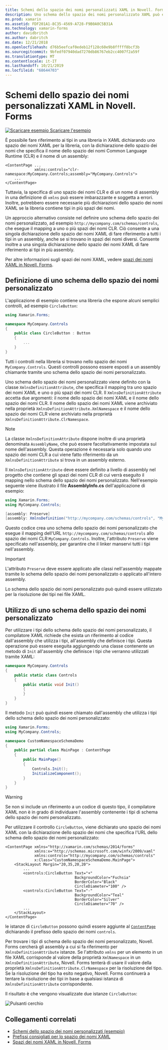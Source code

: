 ```yaml
---
title: Schemi dello spazio dei nomi personalizzati XAML in Novell. Forms
description: Uno schema dello spazio dei nomi personalizzato XAML può essere definito con la classe XmlnsDefinitionAttribute, che specifica un mapping tra un URL personalizzato e uno o più spazi dei nomi CLR. Lo schema dello spazio dei nomi personalizzato può quindi essere utilizzato nelle dichiarazioni dello spazio dei nomi XAML.
ms.prod: xamarin
ms.assetid: FDF201A1-8C35-4569-A728-F9B0A0C5B31A
ms.technology: xamarin-forms
author: davidbritch
ms.author: dabritch
ms.date: 12/21/2018
ms.openlocfilehash: d76b5eefcaf0edeb12f128c60e9b8fffff8bcf3b
ms.sourcegitcommit: 9bfedf07940dad7270db86767eb2cc4007f2a59f
ms.translationtype: MT
ms.contentlocale: it-IT
ms.lasthandoff: 10/21/2019
ms.locfileid: "68644703"
---
```

# <a name="xaml-custom-namespace-schemas-in-xamarinforms"></a>Schemi dello spazio dei nomi personalizzati XAML in Novell. Forms

[![Scaricare esempio](~/media/shared/download.png) Scaricare l'esempio](https://docs.microsoft.com/samples/xamarin/xamarin-forms-samples/xaml-customnamespaceschemas)

È possibile fare riferimento ai tipi in una libreria in XAML dichiarando uno spazio dei nomi XAML per la libreria, con la dichiarazione dello spazio dei nomi che specifica il nome dello spazio dei nomi Common Language Runtime (CLR) e il nome di un assembly:

```xaml
<ContentPage ...
             xmlns:controls="clr-namespace:MyCompany.Controls;assembly="MyCompany.Controls">
    ...
</ContentPage>
```

Tuttavia, la specifica di uno spazio dei nomi CLR e di un nome di assembly in una definizione di `xmlns` può essere imbarazzante e soggetta a errori. Inoltre, potrebbero essere necessarie più dichiarazioni dello spazio dei nomi XAML se la libreria contiene tipi in più spazi dei nomi.

Un approccio alternativo consiste nel definire uno schema dello spazio dei nomi personalizzato, ad esempio `http://mycompany.com/schemas/controls`, che esegue il mapping a uno o più spazi dei nomi CLR. Ciò consente a una singola dichiarazione dello spazio dei nomi XAML di fare riferimento a tutti i tipi in un assembly, anche se si trovano in spazi dei nomi diversi. Consente inoltre a una singola dichiarazione dello spazio dei nomi XAML di fare riferimento ai tipi in più assembly.

Per altre informazioni sugli spazi dei nomi XAML, vedere [spazi dei nomi XAML in Novell. Forms](namespaces.md).

## <a name="defining-a-custom-namespace-schema"></a>Definizione di uno schema dello spazio dei nomi personalizzato

L'applicazione di esempio contiene una libreria che espone alcuni semplici controlli, ad esempio `CircleButton`:

```csharp
using Xamarin.Forms;

namespace MyCompany.Controls
{
    public class CircleButton : Button
    {
        ...
    }
}
```

Tutti i controlli nella libreria si trovano nello spazio dei nomi `MyCompany.Controls`. Questi controlli possono essere esposti a un assembly chiamante tramite uno schema dello spazio dei nomi personalizzato.

Uno schema dello spazio dei nomi personalizzato viene definito con la classe `XmlnsDefinitionAttribute`, che specifica il mapping tra uno spazio dei nomi XAML e uno o più spazi dei nomi CLR. Il `XmlnsDefinitionAttribute` accetta due argomenti: il nome dello spazio dei nomi XAML e il nome dello spazio dei nomi CLR. Il nome dello spazio dei nomi XAML viene archiviato nella proprietà `XmlnsDefinitionAttribute.XmlNamespace` e il nome dello spazio dei nomi CLR viene archiviato nella proprietà `XmlnsDefinitionAttribute.ClrNamespace`.

> [!NOTE]
> La classe `XmlnsDefinitionAttribute` dispone inoltre di una proprietà denominata `AssemblyName`, che può essere facoltativamente impostata sul nome dell'assembly. Questa operazione è necessaria solo quando uno spazio dei nomi CLR a cui viene fatto riferimento da un `XmlnsDefinitionAttribute` si trova in un assembly esterno.

Il `XmlnsDefinitionAttribute` deve essere definito a livello di assembly nel progetto che contiene gli spazi dei nomi CLR di cui verrà eseguito il mapping nello schema dello spazio dei nomi personalizzato. Nell'esempio seguente viene illustrato il file **AssemblyInfo.cs** dell'applicazione di esempio:

```csharp
using Xamarin.Forms;
using MyCompany.Controls;

[assembly: Preserve]
[assembly: XmlnsDefinition("http://mycompany.com/schemas/controls", "MyCompany.Controls")]
```

Questo codice crea uno schema dello spazio dei nomi personalizzato che esegue il mapping dell'URL `http://mycompany.com/schemas/controls` allo spazio dei nomi CLR `MyCompany.Controls`. Inoltre, l'attributo `Preserve` viene specificato nell'assembly, per garantire che il linker manservi tutti i tipi nell'assembly.

> [!IMPORTANT]
> L'attributo `Preserve` deve essere applicato alle classi nell'assembly mappate tramite lo schema dello spazio dei nomi personalizzato o applicato all'intero assembly.

Lo schema dello spazio dei nomi personalizzato può quindi essere utilizzato per la risoluzione dei tipi nei file XAML.

## <a name="consuming-a-custom-namespace-schema"></a>Utilizzo di uno schema dello spazio dei nomi personalizzato

Per utilizzare i tipi dello schema dello spazio dei nomi personalizzato, il compilatore XAML richiede che esista un riferimento al codice dall'assembly che utilizza i tipi, all'assembly che definisce i tipi. Questa operazione può essere eseguita aggiungendo una classe contenente un metodo di `Init` all'assembly che definisce i tipi che verranno utilizzati tramite XAML:

```csharp
namespace MyCompany.Controls
{
    public static class Controls
    {
        public static void Init()
        {
        }
    }
}
```

Il metodo `Init` può quindi essere chiamato dall'assembly che utilizza i tipi dello schema dello spazio dei nomi personalizzato:

```csharp
using Xamarin.Forms;
using MyCompany.Controls;

namespace CustomNamespaceSchemaDemo
{
    public partial class MainPage : ContentPage
    {
        public MainPage()
        {
            Controls.Init();
            InitializeComponent();
        }
    }
}
```

> [!WARNING]
> Se non si include un riferimento a un codice di questo tipo, il compilatore XAML non è in grado di individuare l'assembly contenente i tipi di schema dello spazio dei nomi personalizzato.

Per utilizzare il controllo `CircleButton`, viene dichiarato uno spazio dei nomi XAML con la dichiarazione dello spazio dei nomi che specifica l'URL dello schema dello spazio dei nomi personalizzato:

```xaml
<ContentPage xmlns="http://xamarin.com/schemas/2014/forms"
             xmlns:x="http://schemas.microsoft.com/winfx/2009/xaml"
             xmlns:controls="http://mycompany.com/schemas/controls"
             x:Class="CustomNamespaceSchemaDemo.MainPage">
    <StackLayout Margin="20,35,20,20">
        ...
        <controls:CircleButton Text="+"
                               BackgroundColor="Fuchsia"
                               BorderColor="Black"
                               CircleDiameter="100" />
        <controls:CircleButton Text="-"
                               BackgroundColor="Teal"
                               BorderColor="Silver"
                               CircleDiameter="70" />
        ...
    </StackLayout>
</ContentPage>
```

le istanze di `CircleButton` possono quindi essere aggiunte al [`ContentPage`](xref:Xamarin.Forms.ContentPage) dichiarando il prefisso dello spazio dei nomi `controls`.

Per trovare i tipi di schema dello spazio dei nomi personalizzato, Novell. Forms cercherà gli assembly a cui si fa riferimento per `XmlnsDefinitionAttribute` istanze. Se l'attributo `xmlns` per un elemento in un file XAML corrisponde al valore della proprietà `XmlNamespace` in un `XmlnsDefinitionAttribute`, Novell. Forms tenterà di usare il valore della proprietà `XmlnsDefinitionAttribute.ClrNamespace` per la risoluzione del tipo. Se la risoluzione del tipo ha esito negativo, Novell. Forms continuerà a tentare la risoluzione dei tipi in base a qualsiasi istanza di `XmlnsDefinitionAttribute` corrispondente.

Il risultato è che vengono visualizzate due istanze `CircleButton`:

![Pulsanti cerchio](custom-namespace-schemas-images/circle-buttons.png "Pulsanti cerchio")

## <a name="related-links"></a>Collegamenti correlati

- [Schemi dello spazio dei nomi personalizzati (esempio)](https://docs.microsoft.com/samples/xamarin/xamarin-forms-samples/xaml-customnamespaceschemas)
- [Prefissi consigliati per lo spazio dei nomi XAML](custom-prefix.md)
- [Spazi dei nomi XAML in Novell. Forms](namespaces.md)
